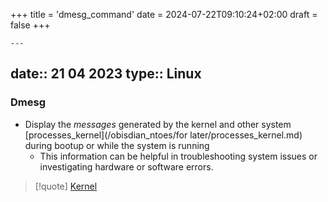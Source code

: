 +++
title = 'dmesg_command'
date = 2024-07-22T09:10:24+02:00
draft = false
+++

    ---
date:: 21 04 2023
type:: Linux
---
### Dmesg 
- Display the *messages* generated by the kernel and other system [processes_kernel](/obisdian_ntoes/for later/processes_kernel.md)  during bootup or while the system is running
	- This information can be helpful in troubleshooting system issues or investigating hardware or software errors.
 
>[!quote] [Kernel](/obisdian_ntoes/notes_obsidian/Linux/Kernel/Kernel.md)